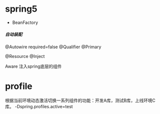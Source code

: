 # spring5

- BeanFactory




##### 自动装配
@Autowire required=false
@Qualifier
@Primary

@Resource @Inject

Aware 注入spring底层的组件




# profile
根据当前环境动态激活切换一系列组件的功能：开发A库，测试B库，上线环境C库。
-Dspring.profiles.active=test


